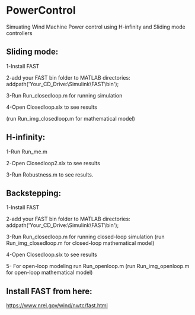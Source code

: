 # PowerControl
Simuating Wind Machine Power control using H-infinity and Sliding mode controllers

## Sliding mode:

1-Install FAST

2-add your FAST bin folder to MATLAB directories: addpath('Your_CD_Drive:\Simulink\FAST\bin');

3-Run Run_closedloop.m for running simulation

4-Open Closedloop.slx to see results

(run Run_img_closedloop.m for mathematical model)


## H-infinity:

1-Run Run_me.m

2-Open Closedloop2.slx to see results

3-Run Robustness.m to see results.


## Backstepping:

1-Install FAST

2-add your FAST bin folder to MATLAB directories: addpath('Your_CD_Drive:\Simulink\FAST\bin');

3-Run Run_closedloop.m for running closed-loop simulation (run Run_img_closedloop.m for closed-loop mathematical model)

4-Open Closedloop.slx to see results

5- For open-loop modeling run Run_openloop.m (run Run_img_openloop.m for open-loop mathematical model)



## Install FAST from here:
https://www.nrel.gov/wind/nwtc/fast.html
